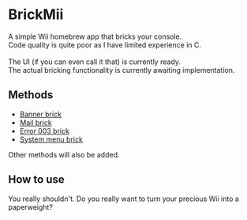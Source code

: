# BrickMii
A simple Wii homebrew app that bricks your console.</br>
Code quality is quite poor as I have limited experience in C.</br>
</br>
The UI (if you can even call it that) is currently ready.</br>
The actual bricking functionality is currently awaiting implementation.</br>

## Methods
- [Banner brick](https://wiibrew.org/wiki/Brick/Banner_brick)</br>
- [Mail brick](https://wiibrew.org/wiki/Brick/Mail_brick)</br>
- [Error 003 brick](https://wiibrew.org/wiki/Error_003)</br>
- [System menu brick](https://wiibrew.org/wiki/Brick/System_Menu_brick)</br>

Other methods will also be added.

## How to use
You really shouldn't. Do you really want to turn your precious Wii into a paperweight?</br>
